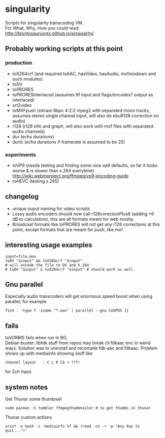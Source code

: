 # singularity

Scripts for singularity transcoding VM.  
For What, Why, How you could read: <http://brontosaurusrex.github.io/singularity/>

## Probably working scripts at this point

### production
- toX264crf (and required toAAC, hasVideo, hasAudio, mxfmixdown and such modules)  
- toDV  
- toPRORES  
- toPRORESinterlaced (assumes ttf input and flags/encodes? output as interlaced)  
- srt2video
- toMXFpush (xdcam 8bpc 4:2:2 mpeg2 with separated mono tracks, assumes stereo single channel input, will also do ebuR128 correction on audio)
- r128 (r128 info and graph, will also work with mxf files with separated audio channels)
- dur (echo durations) 
- durtc (echo durations if framerate is assumed to be 25)

### experiments
- toVP9 (needs testing and finding some nice vp9 defaults, so far it looks worse & is slower than x.264 everytime) <http://wiki.webmproject.org/ffmpeg/vp9-encoding-guide>  
- toHEVC (testing x.265)

## changelog

- unique ouput naming for video scripts  
- Lossy audio encoders should now call r128corectionPlus6 (adding +6 dB to calculation), this are all formats meant for web mostly.  
- Broadcast formats like toPRORES will not get any r128 corrections at this point, except formats that are meant for push, like mxf.  

## interesting usage examples

    input=file.mov
    toDV "$input" && toX264crf "$input"
    # will encode the file to DV and h.264
    # toDV "$input" & toX264crf "$input" # should work as well.
    
## Gnu parallel

Especially audio transcoders will get enormous speed boost when using parallel, for example

    find . -type f -iname "*.wav" | parallel --gnu toOPUS {}
    
## fails

toVORBIS fails when run in BG.  
Debian buster: libfdk stuff from repos may break cli fdkaac enc in weird ways. Solution was to uninstall and recompile fdk-aac and fdkaac. Problem shows up with mediainfo showing stuff like

	channel layout   : C L R Cb < ???!

for 2ch input.

## system notes

Get Thunar some thumbnail

    sudo pacman -S tumbler ffmpegthumbnailer # to get thumbs in thunar
    
Thunar custom actions

    urxvt -e bash -c 'mediainfo %f && (read -n1 -r -p "Any key to quit...")'
